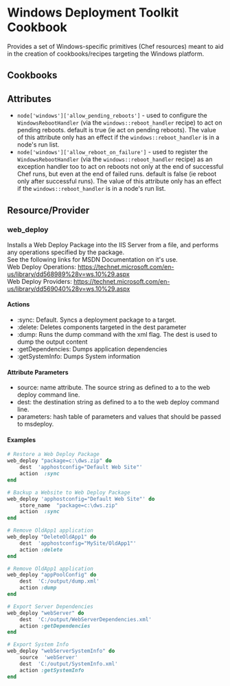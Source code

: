 Windows Deployment Toolkit Cookbook
===================================
Provides a set of Windows-specific primitives (Chef resources) meant to aid in the creation of cookbooks/recipes targeting the Windows platform.

## Cookbooks

Attributes
----------
* `node['windows']['allow_pending_reboots']` - used to configure the `WindowsRebootHandler` (via the `windows::reboot_handler` recipe) to act on pending reboots. default is true (ie act on pending reboots).  The value of this attribute only has an effect if the `windows::reboot_handler` is in a node's run list.
* `node['windows']['allow_reboot_on_failure']` - used to register the `WindowsRebootHandler` (via the `windows::reboot_handler` recipe) as an exception handler too to act on reboots not only at the end of successful Chef runs, but even at the end of failed runs. default is false (ie reboot only after successful runs).  The value of this attribute only has an effect if the `windows::reboot_handler` is in a node's run list.


Resource/Provider
-----------------

### web_deploy

Installs a Web Deploy Package into the IIS Server from a file, and performs any operations specified by the package.  
See the following links for MSDN Documentation on it's use.  
Web Deploy Operations: https://technet.microsoft.com/en-us/library/dd568989%28v=ws.10%29.aspx  
Web Deploy Providers: https://technet.microsoft.com/en-us/library/dd569040%28v=ws.10%29.aspx  

#### Actions
- :sync: Default. Syncs a deployment package to a target.
- :delete:  Deletes components targeted in the dest parameter
- :dump:  Runs the dump command with the xml flag. The dest is used to dump the output content
- :getDependencies:  Dumps application dependencies
- :getSystemInfo:  Dumps System information

#### Attribute Parameters
- source: name attribute. The source string as defined to a to the web deploy command line.
- dest: the destination string as defined to a to the web deploy command line.
- parameters: hash table of parameters and values that should be passed to msdeploy.

#### Examples
```ruby
# Restore a Web Deploy Package
web_deploy "package=c:\dws.zip" do
	dest  'apphostconfig="Default Web Site"'
	action  :sync
end
```

```ruby
# Backup a Website to Web Deploy Package
web_deploy 'apphostconfig="Default Web Site"' do
	store_name  "package=c:\dws.zip"
	action  :sync
end
```

```ruby
# Remove OldApp1 application
web_deploy "DeleteOldApp1" do
    dest  'apphostconfig="MySite/OldApp1"'
	action :delete
end
```

```ruby
# Remove OldApp1 application
web_deploy "appPoolConfig" do
    dest  'C:/output/dump.xml'
	action :dump
end
```

```ruby
# Export Server Dependencies
web_deploy "webServer" do
    dest  'C:/output/WebServerDependencies.xml'
	action :getDependencies
end
```

```ruby
# Export System Info
web_deploy "webServerSystemInfo" do
    source  'webServer'
    dest  'C:/output/SystemInfo.xml'
	action :getSystemInfo
end
```